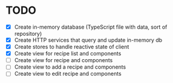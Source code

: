 # TODO

- [x] Create in-memory database (TypeScript file with data, sort of repository)
- [x] Create HTTP services that query and update in-memory db
- [x] Create stores to handle reactive state of client
- [x] Create view for recipe list and components
- [ ] Create view for recipe and components
- [ ] Create view to add a recipe and components
- [ ] Create view to edit recipe and components
